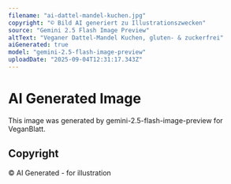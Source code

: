 ```yaml
---
filename: "ai-dattel-mandel-kuchen.jpg"
copyright: "© Bild AI generiert zu Illustrationszwecken"
source: "Gemini 2.5 Flash Image Preview"
altText: "Veganer Dattel-Mandel Kuchen, gluten- & zuckerfrei"
aiGenerated: true
model: "gemini-2.5-flash-image-preview"
uploadDate: "2025-09-04T12:31:17.343Z"
---
```


# AI Generated Image

This image was generated by gemini-2.5-flash-image-preview for VeganBlatt.

## Copyright
© AI Generated - for illustration
